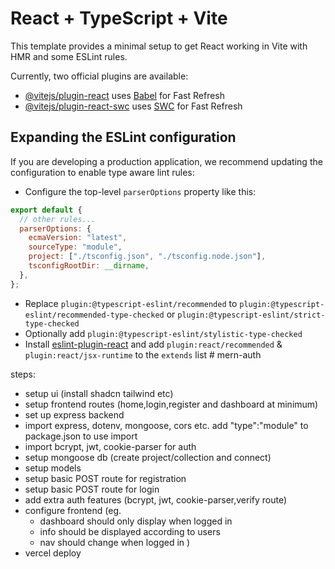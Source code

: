 # React + TypeScript + Vite

This template provides a minimal setup to get React working in Vite with HMR and some ESLint rules.

Currently, two official plugins are available:

- [@vitejs/plugin-react](https://github.com/vitejs/vite-plugin-react/blob/main/packages/plugin-react/README.md) uses [Babel](https://babeljs.io/) for Fast Refresh
- [@vitejs/plugin-react-swc](https://github.com/vitejs/vite-plugin-react-swc) uses [SWC](https://swc.rs/) for Fast Refresh

## Expanding the ESLint configuration

If you are developing a production application, we recommend updating the configuration to enable type aware lint rules:

- Configure the top-level `parserOptions` property like this:

```js
export default {
  // other rules...
  parserOptions: {
    ecmaVersion: "latest",
    sourceType: "module",
    project: ["./tsconfig.json", "./tsconfig.node.json"],
    tsconfigRootDir: __dirname,
  },
};
```

- Replace `plugin:@typescript-eslint/recommended` to `plugin:@typescript-eslint/recommended-type-checked` or `plugin:@typescript-eslint/strict-type-checked`
- Optionally add `plugin:@typescript-eslint/stylistic-type-checked`
- Install [eslint-plugin-react](https://github.com/jsx-eslint/eslint-plugin-react) and add `plugin:react/recommended` & `plugin:react/jsx-runtime` to the `extends` list
  #   m e r n - a u t h 
   
   

steps:

- setup ui (install shadcn tailwind etc)
- setup frontend routes (home,login,register and dashboard at minimum)
- set up express backend
- import express, dotenv, mongoose, cors etc. add "type":"module" to package.json to use import
- import bcrypt, jwt, cookie-parser for auth
- setup mongoose db (create project/collection and connect)
- setup models
- setup basic POST route for registration
- setup basic POST route for login
- add extra auth features (bcrypt, jwt, cookie-parser,verify route)
- configure frontend
  (eg.
  - dashboard should only display when logged in
  - info should be displayed according to users
  - nav should change when logged in
    )
- vercel deploy
